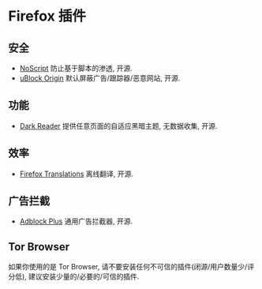 # Firefox 插件

## 安全

- [NoScript] 防止基于脚本的渗透, 开源.
- [uBlock Origin] 默认屏蔽广告/跟踪器/恶意网站, 开源.

## 功能

- [Dark Reader] 提供任意页面的自适应黑暗主题, 无数据收集, 开源.

## 效率

- [Firefox Translations] 离线翻译, 开源.

## 广告拦截

- [Adblock Plus] 通用广告拦截器, 开源.

## Tor Browser

如果你使用的是 Tor Browser, 请不要安装任何不可信的插件(闭源/用户数量少/评分低), 建议安装少量的/必要的/可信的插件.  

[NoScript]:             https://addons.mozilla.org/en-US/firefox/addon/noscript/
[uBlock Origin]:        https://addons.mozilla.org/addon/ublock-origin/

[Dark Reader]:          https://addons.mozilla.org/en-US/firefox/addon/darkreader/

[Firefox Translations]: https://addons.mozilla.org/en-US/firefox/addon/firefox-translations/?utm_source=addons.mozilla.org&utm_medium=referral&utm_content=search

[Adblock Plus]:         https://addons.mozilla.org/en-US/firefox/addon/adblock-plus/
